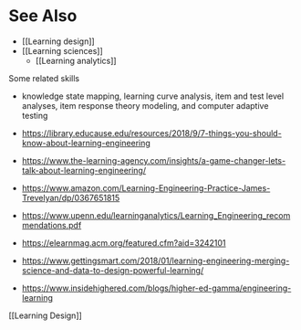 # See Also

  - [[Learning design]]
  - [[Learning sciences]]
      - [[Learning analytics]]

Some related skills

  - knowledge state mapping, learning curve analysis, item and test
    level analyses, item response theory modeling, and computer adaptive
    testing

  - https://library.educause.edu/resources/2018/9/7-things-you-should-know-about-learning-engineering
  - https://www.the-learning-agency.com/insights/a-game-changer-lets-talk-about-learning-engineering/
  - https://www.amazon.com/Learning-Engineering-Practice-James-Trevelyan/dp/0367651815
  - https://www.upenn.edu/learninganalytics/Learning_Engineering_recommendations.pdf
  - https://elearnmag.acm.org/featured.cfm?aid=3242101
  - https://www.gettingsmart.com/2018/01/learning-engineering-merging-science-and-data-to-design-powerful-learning/

  - https://www.insidehighered.com/blogs/higher-ed-gamma/engineering-learning

[[Learning Design]]